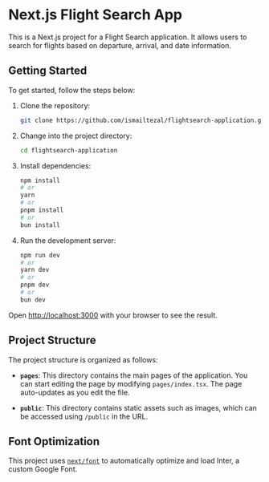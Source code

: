 # Next.js Flight Search App

This is a Next.js project for a Flight Search application. It allows users to search for flights based on departure, arrival, and date information.

## Getting Started

To get started, follow the steps below:

1. Clone the repository:

    ```bash
    git clone https://github.com/ismailtezal/flightsearch-application.git
    ```

2. Change into the project directory:

    ```bash
    cd flightsearch-application
    ```

3. Install dependencies:

    ```bash
    npm install
    # or
    yarn
    # or
    pnpm install
    # or
    bun install
    ```

4. Run the development server:

    ```bash
    npm run dev
    # or
    yarn dev
    # or
    pnpm dev
    # or
    bun dev
    ```

Open [http://localhost:3000](http://localhost:3000) with your browser to see the result.

## Project Structure

The project structure is organized as follows:

- **`pages`**: This directory contains the main pages of the application. You can start editing the page by modifying `pages/index.tsx`. The page auto-updates as you edit the file.

- **`public`**: This directory contains static assets such as images, which can be accessed using `/public` in the URL.

## Font Optimization

This project uses [`next/font`](https://nextjs.org/docs/basic-features/font-optimization) to automatically optimize and load Inter, a custom Google Font.
